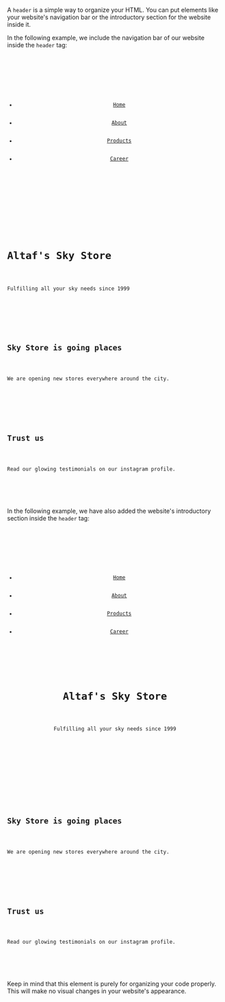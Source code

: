 A `header` is a simple way to organize your
HTML. You can put elements like your website's
navigation bar or the introductory section
for the website inside it.

In the following example, we
include the navigation bar of
our website inside the `header`
tag:

<codeblock language="html" type="lesson">
<code>
<body>
  <header>
    <ul>
      <li><a href="/home">Home</a></li>
      <li><a href="/about">About</a></li>
      <li><a href="/products">Products</a></li>
      <li><a href="/career">Career</a></li>
    </ul>
  </header>
  <div>
    <h1>Altaf's Sky Store</h1>
    <p>Fulfilling all your sky needs since 1999</p>
  </div>
  <div>
    <h2>Sky Store is going places</h2>
    <p>We are opening new stores everywhere around the city.</p>
  </div>
  <div>
    <h2>Trust us</h2>
    <p>Read our glowing testimonials on our instagram profile.</p>
  </div>
</body>
</code>
</codeblock>

In the following example, we have
also added the website's introductory
section inside the `header` tag:

<codeblock language="html" type="lesson">
<code>
<body>
  <header>
    <ul>
      <li><a href="/home">Home</a></li>
      <li><a href="/about">About</a></li>
      <li><a href="/products">Products</a></li>
      <li><a href="/career">Career</a></li>
    </ul>
    <div>
      <h1>Altaf's Sky Store</h1>
      <p>Fulfilling all your sky needs since 1999</p>
    </div>
  </header>
  <div>
    <h2>Sky Store is going places</h2>
    <p>We are opening new stores everywhere around the city.</p>
  </div>
  <div>
    <h2>Trust us</h2>
    <p>Read our glowing testimonials on our instagram profile.</p>
  </div>
</body>
</code>
</codeblock>

Keep in mind that this element is
purely for organizing your code properly.
This will make no visual changes
in your website's appearance.